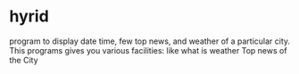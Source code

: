 # hyrid
program to display date time, few top news, and weather of a particular  city. 
This programs gives you various facilities:
    like what is weather
    Top news of the City